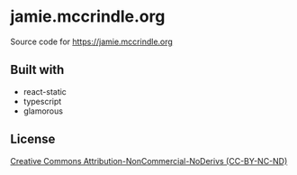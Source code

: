 # jamie.mccrindle.org

Source code for https://jamie.mccrindle.org

## Built with

* react-static
* typescript
* glamorous

## License

[Creative Commons Attribution-NonCommercial-NoDerivs (CC-BY-NC-ND)](http://creativecommons.org/licenses/by-nc-nd/4.0/)